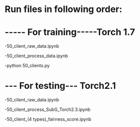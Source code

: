 # Run files in following order:
# ----- For training-----Torch 1.7
-50_client_raw_data.ipynb

-50_client_process_data.ipynb

-python 50_clients.py


# --- For testing--- Torch2.1
-50_client_raw_data.ipynb

-50_client_process_SubG_Torch2.3.ipynb

-50_client_(4 types)_fairness_score.ipynb
